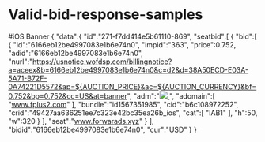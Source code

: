 # Valid-bid-response-samples
#iOS Banner
{
    "data":{
        "id":"271-f7dd414e5b61110-869",
        "seatbid":[
            {
                "bid":[
                    {
                        "id":"6166eb12be4997083e1b6e74n0",
                        "impid":"363",
                        "price":0.752,
                        "adid":"6166eb12be4997083e1b6e74n0",
                        "nurl":"https://usnotice.wofdsp.com/billingnotice?a=aceex&b=6166eb12be4997083e1b6e74n0&c=d2&d=38A50ECD-E03A-5A71-B72F-0A74221D5572&ap=${AUCTION_PRICE}&ac=${AUCTION_CURRENCY}&bf=0.752&bp=0.752&cc=US&at=banner",
                        "adm":"<a href='https://apps.apple.com/app/candy-girl-saga/id1567351985'><img src='https://cdn.wofdsp.com/cdn/image/320x50/49427aa636251ee7c323e42bc35ea26b.jpg'/><img src='https://vg.woftrk.com/report/impression?chn=fdsp&sub_chn=357218860&src=aceex&app_id=357218860&pos_id=3090a493bc1202ac&pos_type=banner&imp_id=6166eb125d324c25ae4e2188nxp&os=IOS&offer_id=b6c108972252&offer_name=fplus2-US-IOS-id1567351985-210515&po=0.3&po_model=CPI&currency=USD&crtv_id=49427aa636251ee7c323e42bc35ea26b_ios&crtv_name=49427aa636251ee7c323e42bc35ea26b_ios&ec_id=&ec_name=&idfa=38A50ECD-E03A-5A71-B72F-0A74221D5572&ip=100.34.215.243&lang=EN&sext1=aceex&sext2=6166eb125d324c25ae4e2188nx&sext3=49427aa636251ee7c323e42bc35ea26b_ios&sext4=0.752&sext5=0.752&v=0&timestamp=1634134802&ua=Mozilla%2F5.0+%28iPhone%3B+CPU+iPhone+OS+14_7_1+like+Mac+OS+X%29+AppleWebKit%2F605.1.15+%28KHTML%2C+like+Gecko%29+Mobile%2F15E148' style='display: none;'/> <script type='text/javascript'></script></a><img src='https://usnotice.wofdsp.com/impression?a=aceex&b=6166eb12be4997083e1b6e74n0&c=d2&d=38A50ECD-E03A-5A71-B72F-0A74221D5572&ap=0.752&ac=USD&bf=0.752&bp=0.752&cc=US&at=banner&ir=true' style='display: none;'/>",
                        "adomain":[
                            "www.fplus2.com"
                        ],
                        "bundle":"id1567351985",
                        "cid":"b6c108972252",
                        "crid":"49427aa636251ee7c323e42bc35ea26b_ios",
                        "cat":[
                            "IAB1"
                        ],
                        "h":50,
                        "w":320
                    }
                ],
                "seat":"www.forwarads.xyz"
            }
        ],
        "bidid":"6166eb12be4997083e1b6e74n0",
        "cur":"USD"
    }
}
